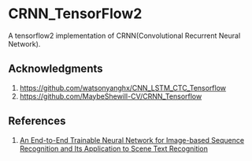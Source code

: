# CRNN_TensorFlow2
A tensorflow2 implementation of CRNN(Convolutional Recurrent Neural Network).


## Acknowledgments
1. https://github.com/watsonyanghx/CNN_LSTM_CTC_Tensorflow
2. https://github.com/MaybeShewill-CV/CRNN_Tensorflow


## References
1. [An End-to-End Trainable Neural Network for Image-based Sequence Recognition and Its Application to Scene Text Recognition](https://arxiv.org/abs/1507.05717)
